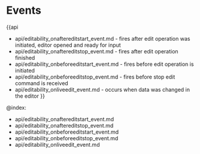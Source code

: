Events
=======

{{api
- api/editability_onaftereditstart_event.md - fires after edit operation was initiated, editor opened and ready for input
- api/editability_onaftereditstop_event.md - fires after edit operation finished
- api/editability_onbeforeeditstart_event.md - fires before edit operation is initiated
- api/editability_onbeforeeditstop_event.md - fires before stop edit command is received
- api/editability_onliveedit_event.md - occurs when data was changed in the editor
}}

@index:
- api/editability_onaftereditstart_event.md
- api/editability_onaftereditstop_event.md
- api/editability_onbeforeeditstart_event.md
- api/editability_onbeforeeditstop_event.md
- api/editability_onliveedit_event.md


